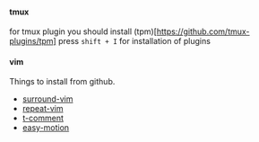 #### tmux
for tmux plugin you should install (tpm)[https://github.com/tmux-plugins/tpm]
press `shift + I` for installation of plugins


#### vim 
Things to install from github.
- [surround-vim](https://github.com/tpope/vim-surround)
- [repeat-vim](https://github.com/tpope/vim-repeat)
- [t-comment](https://github.com/tomtom/tcomment_vim)
- [easy-motion](https://github.com/easymotion/vim-easymotion)

